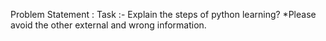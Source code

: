 Problem Statement : 
Task :- Explain the steps of python learning?
*Please avoid the other external and wrong information.
